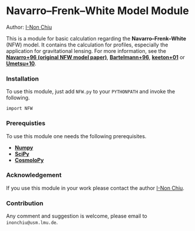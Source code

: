 # Navarro–Frenk–White Model Module

Author: 
[I-Non Chiu](inonchiu@usm.lmu.de)


This is a module for basic calculation regarding the **Navarro–Frenk–White** (NFW) model. It contains the calculation for profiles, especially the application for gravitational lensing. For more information, see the **[Navarro+96 (original NFW model paper)](http://adsabs.harvard.edu/abs/1996ApJ...462..563N)**, **[	Bartelmann+96](http://adsabs.harvard.edu/abs/1996A%26A...313..697B)**, **[keeton+01](http://adsabs.harvard.edu/abs/2001astro.ph..2341K)** or **[Umetsu+10](http://adsabs.harvard.edu/abs/2010arXiv1002.3952U)**.

### Installation

To use this module, just add ``NFW.py`` to your ``PYTHONPATH`` and invoke the following.

```
import NFW
```

### Prerequisties

To use this module one needs the following prerequisites.

  - **[Numpy](http://www.numpy.org/)** 
  - **[SciPy](http://www.scipy.org/)**
  - **[CosmoloPy](http://roban.github.io/CosmoloPy/)**


### Acknowledgement

If you use this module in your work please contact the author [I-Non Chiu](inonchiu@usm.lmu.de).


### Contribution

Any comment and suggestion is welcome, please email to `inonchiu@usm.lmu.de`.
